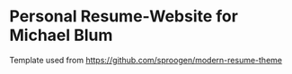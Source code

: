 # Personal Resume-Website for Michael Blum

Template used from https://github.com/sproogen/modern-resume-theme
